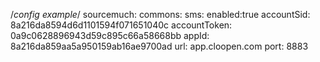 /*config example*/
sourcemuch:
	commons:
		sms:
			enabled:true
			accountSid: 8a216da8594d6d1101594f071651040c
			accountToken: 0a9c0628896943d59c895c66a58668bb
			appId: 8a216da859aa5a950159ab16ae9700ad
			url: app.cloopen.com
			port: 8883